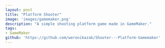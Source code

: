 ```yaml
---
layout: post
title: "Platform Shooter"
image: 'images/gamemaker.png'
description: "A simple shooting platform game made in GameMaker."
tags:
- GameMaker
github: 'https://github.com/weronikazak/Shooter---Platform-Gamemaker'
---
```

